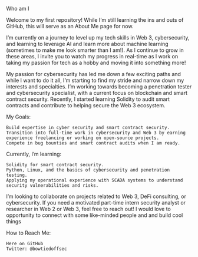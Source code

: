 Who am I

Welcome to my first repository! While I’m still learning the ins and outs of GitHub, this will serve as an About Me page for now.

 I’m currently on a journey to level up my tech skills in Web 3, cybersecurity, and learning to leverage AI and learn more about machine learning (sometimes to make me look smarter than I am!). As I continue to grow in these areas, I invite you to watch my progress in real-time as I work on taking my passion for tech as a hobby and moving it into something more!

My passion for cybersecurity has led me down a few exciting paths and while I want to do it all, I’m starting to find my stride and narrow down my interests and specialties. I’m working towards becoming a penetration tester and cybersecurity specialist, with a current focus on blockchain and smart contract security. Recently, I started learning Solidity to audit smart contracts and contribute to helping secure the Web 3 ecosystem.

My Goals:

    Build expertise in cyber security and smart contract security.
    Transition into full-time work in cybersecurity and Web 3 by earning experience freelancing or working on open-source projects.
    Compete in bug bounties and smart contract audits when I am ready.

Currently, I’m learning:

    Solidity for smart contract security.
    Python, Linux, and the basics of cybersecurity and penetration testing.
    Applying my operational experience with SCADA systems to understand security vulnerabilities and risks.

I’m looking to collaborate on projects related to Web 3, DeFi consulting, or cybersecurity. If you need a motivated part-time intern security analyst or researcher in Web 2 or Web 3, feel free to reach out!  I would love to opportunity to connect with some like-minded people and and build cool things  

How to Reach Me:

    Here on GitHub
    Twitter: @bowtiedoffsec
